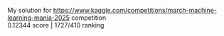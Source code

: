 My solution for https://www.kaggle.com/competitions/march-machine-learning-mania-2025 competition <br>
0.12344 score | 1727/410 ranking

